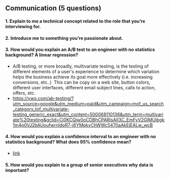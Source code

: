 ## Communication (5 questions)


#### 1. Explain to me a technical concept related to the role that you’re interviewing for.
#### 2. Introduce me to something you’re passionate about.
#### 3. How would you explain an A/B test to an engineer with no statistics background? A linear regression?
  - A/B testing, or more broadly, multivariate testing, is the testing of different elements of a user's experience to determine which variation helps the business achieve its goal more effectively (i.e. increasing conversions, etc..)  This can be copy on a web site, button colors, different user interfaces, different email subject lines, calls to action, offers, etc. 
  - https://vwo.com/ab-testing/?utm_source=google&utm_medium=paid&utm_campaign=mof_us_search_category_tof_multivariate-testing_generic_exact&utm_content=500068110136&utm_term=multivariate%20testing&gclid=Cj0KCQjw0oCDBhCPARIsAII3C_EmFvV2GIMUibgk1m4p0VJ2bAUoufwrnldoR7-j6YMpkyChWWc5470aAkEjEALw_wcB
  
#### 4. How would you explain a confidence interval to an engineer with no statistics background? What does 95% confidence mean?
  - [link](https://www.quora.com/What-is-a-confidence-interval-in-laymans-terms)
#### 5. How would you explain to a group of senior executives why data is important?
